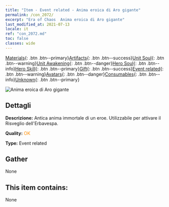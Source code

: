 ```yaml
---
title: "Item - Event related - Anima eroica di Aro gigante"
permalink: /con_2072/
excerpt: "Era of Chaos  Anima eroica di Aro gigante"
last_modified_at: 2021-07-13
locale: it
ref: "con_2072.md"
toc: false
classes: wide
---
```

 [Materials](/ItemsIT/){: .btn .btn--primary}[Artifacts](/ItemsIT/Artifacts/){: .btn .btn--success}[Unit Soul](/ItemsIT/UnitSoul/){: .btn .btn--warning}[Unit Awakening](/ItemsIT/UnitAwakening/){: .btn .btn--danger}[Hero Soul](/ItemsIT/HeroSoul/){: .btn .btn--info}[Hero Skill](/ItemsIT/HeroSkill/){: .btn .btn--primary}[Gift](/ItemsIT/Gift/){: .btn .btn--success}[Event related](/ItemsIT/Events/){: .btn .btn--warning}[Avatars](/ItemsIT/Avatars/){: .btn .btn--danger}[Consumables](/ItemsIT/Consumables/){: .btn .btn--info}[Unknown](/ItemsIT/Unknown/){: .btn .btn--primary}

 ![Anima eroica di Aro gigante](/images/t/juexing_808.jpg)

## Dettagli
 **Descrizione:** Antica anima immortale di un eroe. Utilizzabile per attivare il Risveglio dell'Erbavespa.

 **Quality:** <span style="color: #FF8C00">OK</span>

 **Type:** Event related

## Gather

  None

## This item contains:

  None

